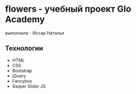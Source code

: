 # flowers - учебный проект Glo Academy
выполнила - Иссар Наталья
## Технологии
- HTML
- CSS
- Bootstrap
- jQuery
- Fancybox
- Swiper Slider JS

